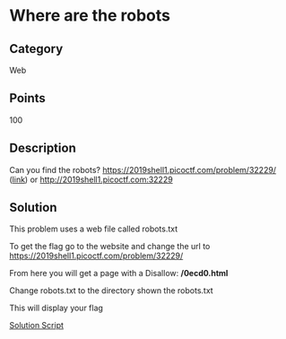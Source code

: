 # Where are the robots

## Category
Web

## Points 
100

## Description
Can you find the robots? https://2019shell1.picoctf.com/problem/32229/ ([link](https://2019shell1.picoctf.com/problem/32229/)) or http://2019shell1.picoctf.com:32229

## Solution
This problem uses a web file called robots.txt

To get the flag go to the website and change the url to https://2019shell1.picoctf.com/problem/32229/

From here you will get a page with a Disallow: **/0ecd0.html**

Change robots.txt to the directory shown the robots.txt

This will display your flag

[Solution Script](https://github.com/NDJSec/PicoCTF-2019-Writeup/blob/master/Web/Where_are_the_robots/Solution.py)
